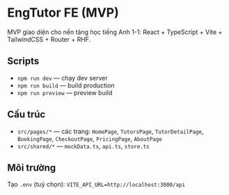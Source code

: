 # EngTutor FE (MVP)

MVP giao diện cho nền tảng học tiếng Anh 1-1: React + TypeScript + Vite + TailwindCSS + Router + RHF.

## Scripts

- `npm run dev` — chạy dev server
- `npm run build` — build production
- `npm run preview` — preview build

## Cấu trúc

- `src/pages/*` — các trang: `HomePage`, `TutorsPage`, `TutorDetailPage`, `BookingPage`, `CheckoutPage`, `PricingPage`, `AboutPage`
- `src/shared/*` — `mockData.ts`, `api.ts`, `store.ts`

## Môi trường

Tạo `.env` (tuỳ chọn): `VITE_API_URL=http://localhost:3000/api`
